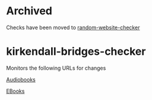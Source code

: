 # Archived

Checks have been moved to [random-website-checker](https://github.com/mrbusche/random-website-checker)

# kirkendall-bridges-checker

Monitors the following URLs for changes

[Audiobooks](https://bridges.overdrive.com/bridges-kirkendall/content/collection/37479)

[EBooks](https://bridges.overdrive.com/bridges-kirkendall/content/collection/37473)
